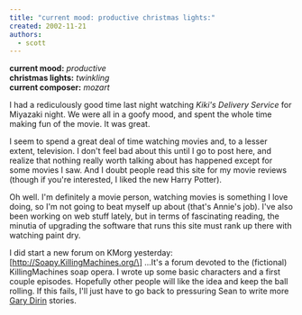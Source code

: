 ```yaml
---
title: "current mood: productive christmas lights:"
created: 2002-11-21
authors: 
  - scott
---
```


**current mood:** _productive_  
**christmas lights:** _twinkling_  
**current composer:** _mozart_  
  
I had a rediculously good time last night watching _Kiki's Delivery Service_ for Miyazaki night. We were all in a goofy mood, and spent the whole time making fun of the movie. It was great.  
  
I seem to spend a great deal of time watching movies and, to a lesser extent, television. I don't feel bad about this until I go to post here, and realize that nothing really worth talking about has happened except for some movies I saw. And I doubt people read this site for my movie reviews (though if you're interested, I liked the new Harry Potter).  
  
Oh well. I'm definitely a movie person, watching movies is something I love doing, so I'm not going to beat myself up about (that's Annie's job). I've also been working on web stuff lately, but in terms of fascinating reading, the minutia of upgrading the software that runs this site must rank up there with watching paint dry.  
  
I did start a new forum on KMorg yesterday: \[http://Soapy.KillingMachines.org/\] ...It's a forum devoted to the (fictional) KillingMachines soap opera. I wrote up some basic characters and a first couple episodes. Hopefully other people will like the idea and keep the ball rolling. If this fails, I'll just have to go back to pressuring Sean to write more [Gary Dirin](/tags/gary-dirin/) stories.
